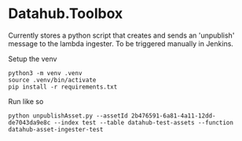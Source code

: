 # Datahub.Toolbox

Currently stores a python script that creates and sends an 'unpublish' message to the lambda ingester. To be triggered manually in Jenkins.

Setup the venv

    python3 -m venv .venv
    source .venv/bin/activate
    pip install -r requirements.txt

Run like so

    python unpublishAsset.py --assetId 2b476591-6a81-4a11-12dd-de7043da9e8c --index test --table datahub-test-assets --function datahub-asset-ingester-test